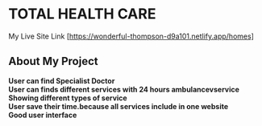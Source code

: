 # TOTAL HEALTH CARE
My Live Site Link [https://wonderful-thompson-d9a101.netlify.app/homes]
## About My Project
**User can find Specialist Doctor**<br />
**User can finds different services with 24 hours ambulancevservice**<br />
**Showing different types of service**<br/>
**User save their time.because all services include in one website**<br/>
**Good user interface**

